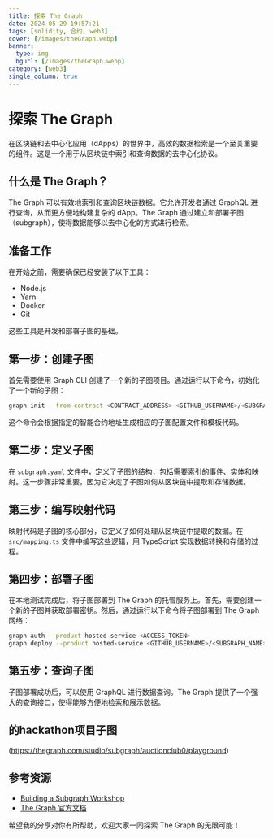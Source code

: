 ```yaml
---
title: 探索 The Graph
date: 2024-05-29 19:57:21
tags: [solidity, 合约, web3]
cover: [/images/theGraph.webp]
banner:
  type: img
  bgurl: [/images/theGraph.webp]
category: [web3]
single_column: true
---
```


# 探索 The Graph

在区块链和去中心化应用（dApps）的世界中，高效的数据检索是一个至关重要的组件。这是一个用于从区块链中索引和查询数据的去中心化协议。

## 什么是 The Graph？

The Graph 可以有效地索引和查询区块链数据。它允许开发者通过 GraphQL 进行查询，从而更方便地构建复杂的 dApp。The Graph 通过建立和部署子图（subgraph），使得数据能够以去中心化的方式进行检索。

## 准备工作

在开始之前，需要确保已经安装了以下工具：

- Node.js
- Yarn
- Docker
- Git

这些工具是开发和部署子图的基础。

## 第一步：创建子图

首先需要使用 Graph CLI 创建了一个新的子图项目。通过运行以下命令，初始化了一个新的子图：

```bash
graph init --from-contract <CONTRACT_ADDRESS> <GITHUB_USERNAME>/<SUBGRAPH_NAME> --network <NETWORK>
```

这个命令会根据指定的智能合约地址生成相应的子图配置文件和模板代码。

## 第二步：定义子图

在 `subgraph.yaml` 文件中，定义了子图的结构，包括需要索引的事件、实体和映射。这一步骤非常重要，因为它决定了子图如何从区块链中提取和存储数据。

## 第三步：编写映射代码

映射代码是子图的核心部分，它定义了如何处理从区块链中提取的数据。在 `src/mapping.ts` 文件中编写这些逻辑，用 TypeScript 实现数据转换和存储的过程。

## 第四步：部署子图

在本地测试完成后，将子图部署到 The Graph 的托管服务上。首先，需要创建一个新的子图并获取部署密钥。然后，通过运行以下命令将子图部署到 The Graph 网络：

```bash
graph auth --product hosted-service <ACCESS_TOKEN>
graph deploy --product hosted-service <GITHUB_USERNAME>/<SUBGRAPH_NAME>
```

## 第五步：查询子图

子图部署成功后，可以使用 GraphQL 进行数据查询。The Graph 提供了一个强大的查询接口，使得能够方便地检索和展示数据。

## 的hackathon项目子图
(https://thegraph.com/studio/subgraph/auctionclub0/playground)
## 参考资源

- [Building a Subgraph Workshop](https://github.com/dabit3/building-a-subgraph-workshop)
- [The Graph 官方文档](https://thegraph.com/docs/)



希望我的分享对你有所帮助，欢迎大家一同探索 The Graph 的无限可能！